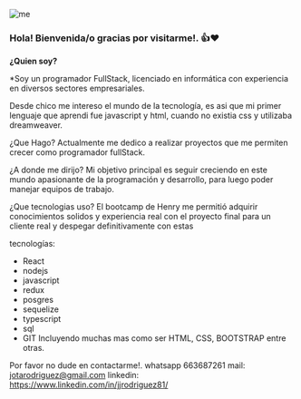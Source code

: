 ![me](https://user-images.githubusercontent.com/65400450/221417673-143d4b45-b070-40f1-99af-67204874a3d3.png)


### Hola! Bienvenida/o gracias por visitarme!. 👍❤

**¿Quien soy?**

*Soy un programador FullStack, licenciado en informática con 
experiencia en diversos sectores empresariales.


Desde chico me intereso el mundo de la tecnología, es asi que mi primer lenguaje que aprendi fue javascript y html, cuando no existia css y utilizaba dreamweaver.

¿Que Hago?
Actualmente me dedico a realizar proyectos que me permiten crecer como programador fullStack.

¿A donde me dirijo?
Mi objetivo principal es seguir creciendo en este mundo apasionante de la programación y desarrollo, para luego poder manejar equipos de trabajo.

¿Que tecnologias uso?
El bootcamp de Henry me permitió adquirir conocimientos solidos y experiencia real con el proyecto final para un cliente real y despegar definitivamente con estas 

tecnologías:
- React
- nodejs
- javascript
- redux
- posgres
- sequelize
- typescript
- sql
- GIT
Incluyendo muchas mas como ser HTML, CSS, BOOTSTRAP entre otras.

Por favor no dude en contactarme!.
whatsapp 663687261
mail: jotarodriguez@gmail.com
linkedin: https://www.linkedin.com/in/jjrodriguez81/

